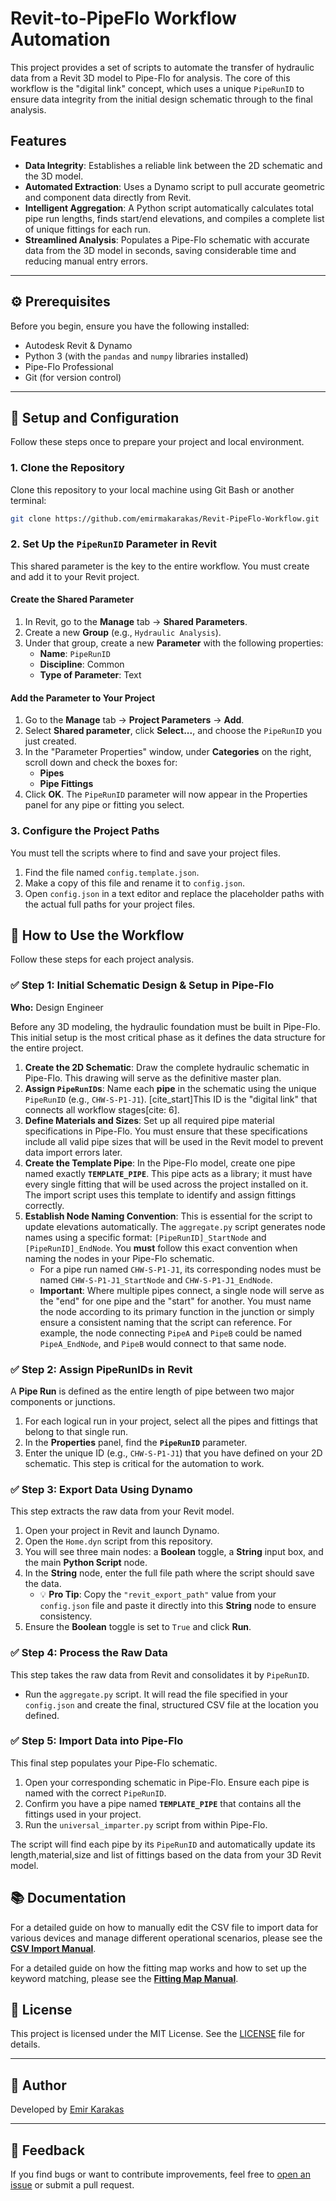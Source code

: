 # Revit-to-PipeFlo Workflow Automation

This project provides a set of scripts to automate the transfer of hydraulic data from a Revit 3D model to Pipe-Flo for analysis. The core of this workflow is the "digital link" concept, which uses a unique `PipeRunID` to ensure data integrity from the initial design schematic through to the final analysis.

## Features
* **Data Integrity**: Establishes a reliable link between the 2D schematic and the 3D model.
* **Automated Extraction**: Uses a Dynamo script to pull accurate geometric and component data directly from Revit.
* **Intelligent Aggregation**: A Python script automatically calculates total pipe run lengths, finds start/end elevations, and compiles a complete list of unique fittings for each run.
* **Streamlined Analysis**: Populates a Pipe-Flo schematic with accurate data from the 3D model in seconds, saving considerable time and reducing manual entry errors.

---

## ⚙️ Prerequisites

Before you begin, ensure you have the following installed:
* Autodesk Revit & Dynamo
* Python 3 (with the `pandas` and `numpy` libraries installed)
* Pipe-Flo Professional
* Git (for version control)

---

## 🚀 Setup and Configuration

Follow these steps once to prepare your project and local environment.

### 1. Clone the Repository

Clone this repository to your local machine using Git Bash or another terminal:

```bash
git clone https://github.com/emirmakarakas/Revit-PipeFlo-Workflow.git
```

### 2. Set Up the `PipeRunID` Parameter in Revit

This shared parameter is the key to the entire workflow. You must create and add it to your Revit project.

#### **Create the Shared Parameter**

1. In Revit, go to the **Manage** tab → **Shared Parameters**.
2. Create a new **Group** (e.g., `Hydraulic Analysis`).
3. Under that group, create a new **Parameter** with the following properties:
   * **Name**: `PipeRunID`
   * **Discipline**: Common
   * **Type of Parameter**: Text

#### **Add the Parameter to Your Project**

1. Go to the **Manage** tab → **Project Parameters** → **Add**.
2. Select **Shared parameter**, click **Select...**, and choose the `PipeRunID` you just created.
3. In the "Parameter Properties" window, under **Categories** on the right, scroll down and check the boxes for:
   * **Pipes**
   * **Pipe Fittings**
4. Click **OK**. The `PipeRunID` parameter will now appear in the Properties panel for any pipe or fitting you select.

### 3. Configure the Project Paths

You must tell the scripts where to find and save your project files.

1. Find the file named `config.template.json`.
2. Make a copy of this file and rename it to `config.json`.
3. Open `config.json` in a text editor and replace the placeholder paths with the actual full paths for your project files.


## 📘 How to Use the Workflow

Follow these steps for each project analysis.

### ✅ **Step 1: Initial Schematic Design & Setup in Pipe-Flo**

**Who:** Design Engineer

Before any 3D modeling, the hydraulic foundation must be built in Pipe-Flo. This initial setup is the most critical phase as it defines the data structure for the entire project.

1. **Create the 2D Schematic**: Draw the complete hydraulic schematic in Pipe-Flo. This drawing will serve as the definitive master plan.  
2. **Assign `PipeRunID`s**: Name each **pipe** in the schematic using the unique `PipeRunID` (e.g., `CHW-S-P1-J1`). [cite_start]This ID is the "digital link" that connects all workflow stages[cite: 6].  
3. **Define Materials and Sizes**: Set up all required pipe material specifications in Pipe-Flo. You must ensure that these specifications include all valid pipe sizes that will be used in the Revit model to prevent data import errors later.  
4. **Create the Template Pipe**: In the Pipe-Flo model, create one pipe named exactly **`TEMPLATE_PIPE`**. This pipe acts as a library; it must have every single fitting that will be used across the project installed on it. The import script uses this template to identify and assign fittings correctly.  
5. **Establish Node Naming Convention**: This is essential for the script to update elevations automatically. The `aggregate.py` script generates node names using a specific format: `[PipeRunID]_StartNode` and `[PipeRunID]_EndNode`. You **must** follow this exact convention when naming the nodes in your Pipe-Flo schematic.  
    * For a pipe run named `CHW-S-P1-J1`, its corresponding nodes must be named `CHW-S-P1-J1_StartNode` and `CHW-S-P1-J1_EndNode`.  
    * **Important**: Where multiple pipes connect, a single node will serve as the "end" for one pipe and the "start" for another. You must name the node according to its primary function in the junction or simply ensure a consistent naming that the script can reference. For example, the node connecting `PipeA` and `PipeB` could be named `PipeA_EndNode`, and `PipeB` would connect to that same node.

### ✅ Step 2: Assign PipeRunIDs in Revit

A **Pipe Run** is defined as the entire length of pipe between two major components or junctions.

1. For each logical run in your project, select all the pipes and fittings that belong to that single run.
2. In the **Properties** panel, find the **`PipeRunID`** parameter.
3. Enter the unique ID (e.g., `CHW-S-P1-J1`) that you have defined on your 2D schematic. This step is critical for the automation to work.

### ✅ Step 3: Export Data Using Dynamo

This step extracts the raw data from your Revit model.

1. Open your project in Revit and launch Dynamo.
2. Open the `Home.dyn` script from this repository.
3. You will see three main nodes: a **Boolean** toggle, a **String** input box, and the main **Python Script** node.
4. In the **String** node, enter the full file path where the script should save the data.
   * 💡 **Pro Tip**: Copy the `"revit_export_path"` value from your `config.json` file and paste it directly into this **String** node to ensure consistency.
5. Ensure the **Boolean** toggle is set to `True` and click **Run**.

### ✅ Step 4: Process the Raw Data

This step takes the raw data from Revit and consolidates it by `PipeRunID`.

* Run the `aggregate.py` script. It will read the file specified in your `config.json` and create the final, structured CSV file at the location you defined.

### ✅ Step 5: Import Data into Pipe-Flo

This final step populates your Pipe-Flo schematic.

1. Open your corresponding schematic in Pipe-Flo. Ensure each pipe is named with the correct `PipeRunID`.
2. Confirm you have a pipe named **`TEMPLATE_PIPE`** that contains all the fittings used in your project.
3. Run the `universal_imparter.py` script from within Pipe-Flo.

The script will find each pipe by its `PipeRunID` and automatically update its length,material,size and list of fittings based on the data from your 3D Revit model.

## 📚 Documentation

For a detailed guide on how to manually edit the CSV file to import data for various devices and manage different operational scenarios, please see the **[CSV Import Manual](./docs/csv_import_manual.md)**.

For a detailed guide on how the fitting map works and how to set up the keyword matching, please see the **[Fitting Map Manual](./docs/fitting_map_manual.md)**.


## 📎 License

This project is licensed under the MIT License. See the [LICENSE](LICENSE) file for details.

---

## 👤 Author

Developed by [Emir Karakas](https://github.com/emirmakarakas)

---

## 💬 Feedback

If you find bugs or want to contribute improvements, feel free to [open an issue](https://github.com/emirmakarakas/Revit-PipeFlo-Workflow/issues) or submit a pull request.

